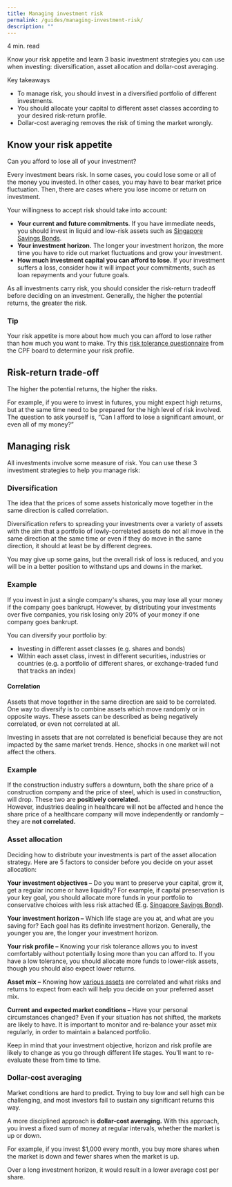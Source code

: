 ```yaml
---
title: Managing investment risk
permalink: /guides/managing-investment-risk/
description: ""
---
```

4 min. read

Know your risk appetite and learn 3 basic investment strategies you can use when investing: diversification, asset allocation and dollar-cost averaging.

Key takeaways

*   To manage risk, you should invest in a diversified portfolio of different investments.
*   You should allocate your capital to different asset classes according to your desired risk-return profile.
*   Dollar-cost averaging removes the risk of timing the market wrongly.

Know your risk appetite
-----------------------

Can you afford to lose all of your investment?

Every investment bears risk. In some cases, you could lose some or all of the money you invested. In other cases, you may have to bear market price fluctuation. Then, there are cases where you lose income or return on investment.

Your willingness to accept risk should take into account:

*   **Your current and future commitments**. If you have immediate needs, you should invest in liquid and low-risk assets such as [Singapore Savings Bonds](https://www.mas.gov.sg/bonds-and-bills/Singapore-Savings-Bonds).
*   **Your investment horizon.** The longer your investment horizon, the more time you have to ride out market fluctuations and grow your investment.
*   **How much investment capital you can afford to lose.** If your investment suffers a loss, consider how it will impact your commitments, such as loan repayments and your future goals.

As all investments carry risk, you should consider the risk-return tradeoff before deciding on an investment. Generally, the higher the potential returns, the greater the risk.

### Tip

Your risk appetite is more about how much you can afford to lose rather than how much you want to make. Try this [risk tolerance questionnaire](https://www.cpf.gov.sg/content/dam/web/member/growing-your-savings/documents/Risk_Tolerance_Questionaire.pdf) from the CPF board to determine your risk profile.

Risk-return trade-off
---------------------

The higher the potential returns, the higher the risks.

For example, if you were to invest in futures, you might expect high returns, but at the same time need to be prepared for the high level of risk involved. The question to ask yourself is, “Can I afford to lose a significant amount, or even all of my money?”

Managing risk
-------------

All investments involve some measure of risk. You can use these 3 investment strategies to help you manage risk:

### Diversification

The idea that the prices of some assets historically move together in the same direction is called correlation.

Diversification refers to spreading your investments over a variety of assets with the aim that a portfolio of lowly-correlated assets do not all move in the same direction at the same time or even if they do move in the same direction, it should at least be by different degrees.

You may give up some gains, but the overall risk of loss is reduced, and you will be in a better position to withstand ups and downs in the market.

### Example

If you invest in just a single company's shares, you may lose all your money if the company goes bankrupt. However, by distributing your investments over five companies, you risk losing only 20% of your money if one company goes bankrupt.

You can diversify your portfolio by:

*   Investing in different asset classes (e.g. shares and bonds)
*   Within each asset class, invest in different securities, industries or countries (e.g. a portfolio of different shares, or exchange-traded fund that tracks an index)

#### Correlation

Assets that move together in the same direction are said to be correlated. One way to diversify is to combine assets which move randomly or in opposite ways. These assets can be described as being negatively correlated, or even not correlated at all.

Investing in assets that are not correlated is beneficial because they are not impacted by the same market trends. Hence, shocks in one market will not affect the others.

### Example

If the construction industry suffers a downturn, both the share price of a construction company and the price of steel, which is used in construction, will drop. These two are **positively correlated.**  
However, industries dealing in healthcare will not be affected and hence the share price of a healthcare company will move independently or randomly – they are **not correlated.**

### Asset allocation

Deciding how to distribute your investments is part of the asset allocation strategy. Here are 5 factors to consider before you decide on your asset allocation:

**Your investment objectives –** Do you want to preserve your capital, grow it, get a regular income or have liquidity? For example, if capital preservation is your key goal, you should allocate more funds in your portfolio to conservative choices with less risk attached (E.g. [Singapore Savings Bond](https://www.mas.gov.sg/bonds-and-bills/Singapore-Savings-Bonds)).

**Your investment horizon –** Which life stage are you at, and what are you saving for? Each goal has its definite investment horizon. Generally, the younger you are, the longer your investment horizon.

**Your risk profile –** Knowing your risk tolerance allows you to invest comfortably without potentially losing more than you can afford to. If you have a low tolerance, you should allocate more funds to lower-risk assets, though you should also expect lower returns.

**Asset mix –** Knowing how [various assets](https://www.moneysense.gov.sg/starter-packs/guide-to-types-of-investments) are correlated and what risks and returns to expect from each will help you decide on your preferred asset mix.

**Current and expected market conditions –** Have your personal circumstances changed? Even if your situation has not shifted, the markets are likely to have. It is important to monitor and re-balance your asset mix regularly, in order to maintain a balanced portfolio.

Keep in mind that your investment objective, horizon and risk profile are likely to change as you go through different life stages. You'll want to re-evaluate these from time to time.

### Dollar-cost averaging

Market conditions are hard to predict. Trying to buy low and sell high can be challenging, and most investors fail to sustain any significant returns this way.

A more disciplined approach is **dollar-cost averaging.** With this approach, you invest a fixed sum of money at regular intervals, whether the market is up or down.

For example, if you invest $1,000 every month, you buy more shares when the market is down and fewer shares when the market is up.

Over a long investment horizon, it would result in a lower average cost per share.
